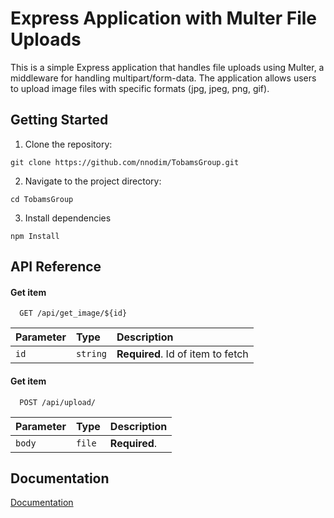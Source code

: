 
# Express Application with Multer File Uploads

This is a simple Express application that handles file uploads using Multer, a middleware for handling multipart/form-data. The application allows users to upload image files with specific formats (jpg, jpeg, png, gif).

## Getting Started

1. Clone the repository:

```console
git clone https://github.com/nnodim/TobamsGroup.git
```

2. Navigate to the project directory:

```console
cd TobamsGroup
```

3. Install dependencies

```console
npm Install
```

## API Reference

#### Get item

```http
  GET /api/get_image/${id}
```

| Parameter | Type     | Description                       |
| :-------- | :------- | :-------------------------------- |
| `id`      | `string` | **Required**. Id of item to fetch |

#### Get item

```http
  POST /api/upload/
```

| Parameter | Type     | Description                       |
| :-------- | :------- | :-------------------------------- |
| `body`      | `file` | **Required**. |

## Documentation

[Documentation](https://gold-shuttle-7000.postman.co/workspace/53df4893-0da2-40ea-886a-e96822053a4f/documentation/24258162-f6a63232-2a6b-4e72-b74f-939b36324824)
